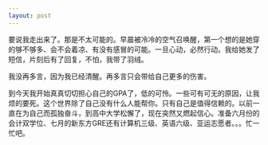 ```yaml
---
layout: post
---
```

要说我走出来了。那是不太可能的。早晨被冷冷的空气召唤醒，第一个想的是她穿的够不够多、会不会着凉、有没有感冒的可能。一旦心动，必然行动。我给她发了短信，片刻后有了回复，不怕，我带了羽绒。

我没再多言，因为我已经清醒。再多言只会带给自己更多的伤害。

到今天我开始真真切切担心自己的GPA了，低的可怜。一些可有可无的原因，让我烦的要死。这个世界除了自己没有什么人能帮你。只有自己是值得信赖的。以前一直在为自己而孤独奋斗，到高中大学松懈了，现在突然又燃起信心。准备六月份的会计双学位、七月的新东方GRE还有计算机三级、英语六级、亚运志愿者。。。忙一忙吧。